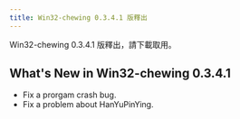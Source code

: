 ```yaml
---
title: Win32-chewing 0.3.4.1 版釋出
---
```

Win32-chewing 0.3.4.1 版釋出，請下載取用。

What's New in Win32-chewing 0.3.4.1
----------------------------------------------------------
* Fix a prorgam crash bug.
* Fix a problem about HanYuPinYing.
